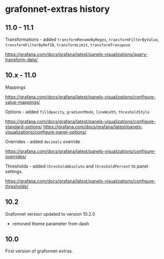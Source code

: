 # grafonnet-extras history

## 11.0 - 11.1

Transformations - added `transformRenameByRegex`, `transformFilterByValue`, `transformFilterByRefID`, `transformLimit`, `transformTranspose`

https://grafana.com/docs/grafana/latest/panels-visualizations/query-transform-data/

## 10.x - 11.0

Mappings

https://grafana.com/docs/grafana/latest/panels-visualizations/configure-value-mappings/

Options - added `fillOpacity`, `gradientMode`, `lineWidth`, `thresholdStyle`

https://grafana.com/docs/grafana/latest/panels-visualizations/configure-standard-options/
https://grafana.com/docs/grafana/latest/panels-visualizations/configure-panel-options/

Overrides - added `decimals` override

https://grafana.com/docs/grafana/latest/panels-visualizations/configure-overrides/

Thresholds - added `thresholdAbsolute` and `thresholdPercent` to panel settings.

https://grafana.com/docs/grafana/latest/panels-visualizations/configure-thresholds/

## 10.2

Grafonnet version updated to version 10.2.0

- removed theme parameter from dash

## 10.0

First version of grafonnet-extras.
